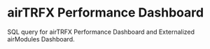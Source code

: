 # airTRFX Performance Dashboard

SQL query for airTRFX Performance Dashboard and Externalized airModules Dashboard.
